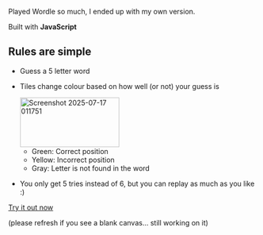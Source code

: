 Played Wordle so much, I ended up with my own version.

Built with **JavaScript**

## Rules are simple 
- Guess a 5 letter word
- Tiles change colour based on how well (or not) your guess is
  
  <img width="200" height="100" alt="Screenshot 2025-07-17 011751" src="https://github.com/user-attachments/assets/e372fcb3-fb8b-4c3f-9ecb-92b3f6964944" />
  
  - Green: Correct position
  - Yellow: Incorrect position
  - Gray: Letter is not found in the word

- You only get 5 tries instead of 6, but you can replay as much as you like :)

[Try it out now](https://maudeux.github.io/kwordle/wordle/) 

(please refresh if you see a blank canvas... still working on it)

